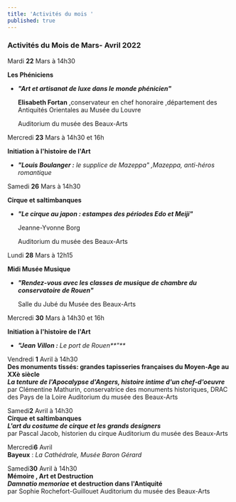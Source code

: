 ```yaml
---
title: 'Activités du mois '
published: true
---
```

### Activités du Mois de Mars- Avril 2022


Mardi **22** Mars à 14h30

**Les Phéniciens**

* **_"Art et artisanat de luxe dans le monde phénicien"_**

  **Elisabeth Fortan** ,conservateur en chef honoraire ,département des Antiquités Orientales au Musée du Louvre

  Auditorium du musée des Beaux-Arts

Mercredi **23** Mars à 14h30 et 16h

**Initiation à l'histoire de l'Art**

* **_"Louis Boulanger :_** _le supplice de Mazeppa" ,Mazeppa, anti-héros romantique_

Samedi **26** Mars à 14h30

**Cirque et saltimbanques**

* **_"Le cirque au japon : estampes des périodes Edo et Meiji"_**

  Jeanne-Yvonne Borg

  Auditorium du musée des Beaux-Arts

Lundi **28** Mars à 12h15

**Midi Musée Musique**

* **_"Rendez-vous avec les classes de musique de chambre du conservatoire de Rouen"_**

  Salle du Jubé du Musée des Beaux-Arts

Mercredi **30** Mars à 14h30 et 16h

**Initiation à l'histoire de l'Art**

* **_"Jean Villon :_** _Le port de Rouen**"**_  

Vendredi **1** Avril à 14h30  
**Des monuments tissés: grandes tapisseries françaises du Moyen-Age au XXè siècle**  
**_La tenture de l'Apocalypse d'Angers, histoire intime d'un chef-d'oeuvre_**  
par Clémentine Mathurin, conservatrice des monuments historiques, DRAC des Pays de la Loire
 Auditorium du musée des Beaux-Arts


Samedi**2** Avril à 14h30  
**Cirque et saltimbanques**  
**_L'art du costume de cirque et les grands designers_**  
par Pascal Jacob, historien du cirque
 Auditorium du musée des Beaux-Arts  
 
Mercredi**6** Avril  
**Bayeux** : _La Cathédrale, Musée Baron Gérard_
 
 
 Samedi**30** Avril à 14h30  
**Mémoire , Art et Destruction**  
**_Damnatio memoriae_ et destruction dans l'Antiquité**  
par Sophie Rochefort-Guillouet
 Auditorium du musée des Beaux-Arts
